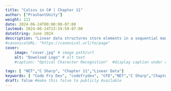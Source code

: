 ```yaml
---
title: "Calsss in C# | Chapter 11"
author: ["PrashantUnity"]
weight: 111
date: 2024-06-24T00:00:00-07:00
lastmod: 2024-06-24T23:59:59-07:00
dateString: June 2024  
description: "Linear data structures store elements in a sequential manner and provide various ways to access, add, or remove elements. C# offers several built-in linear data structures, including arrays, lists, queues, stacks, and linked lists."
#canonicalURL: "https://canonical.url/to/page"
cover:
    image: "cover.jpg" # image path/url
    alt: "Download Logo" # alt text
    #caption: "Optical Character Recognition"  #display caption under cover 

tags: [ "NET","C Sharp", "Chapter 11","Linear Data"]
keywords: [ "Code Fry Dev", "codefrydev", "CFD","NET","C Sharp","Chapter 11","Linear Data"]
draft: false #make this false to publicly Available
---
```


